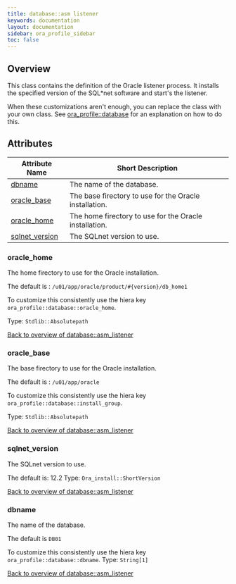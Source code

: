 ```yaml
---
title: database::asm listener
keywords: documentation
layout: documentation
sidebar: ora_profile_sidebar
toc: false
---
```

## Overview

This class contains the definition of the Oracle listener process. It installs the specified version of the SQL*net software and start's the listener.

When these customizations aren't enough, you can replace the class with your own class. See [ora_profile::database](./database.html) for an explanation on how to do this.





## Attributes



Attribute Name                                           | Short Description                                      |
-------------------------------------------------------- | ------------------------------------------------------ |
[dbname](#database::asm_listener_dbname)                 | The name of the database.                              |
[oracle_base](#database::asm_listener_oracle_base)       | The base firectory to use for the Oracle installation. |
[oracle_home](#database::asm_listener_oracle_home)       | The home firectory to use for the Oracle installation. |
[sqlnet_version](#database::asm_listener_sqlnet_version) | The SQLnet version to use.                             |




### oracle_home<a name='database::asm_listener_oracle_home'>

The home firectory to use for the Oracle installation.

The default is : `/u01/app/oracle/product/#{version}/db_home1`

To customize this consistently use the hiera key `ora_profile::database::oracle_home`.


Type: `Stdlib::Absolutepath`


[Back to overview of database::asm_listener](#attributes)

### oracle_base<a name='database::asm_listener_oracle_base'>

The base firectory to use for the Oracle installation.

The default is : `/u01/app/oracle`

To customize this consistently use the hiera key `ora_profile::database::install_group`.


Type: `Stdlib::Absolutepath`


[Back to overview of database::asm_listener](#attributes)

### sqlnet_version<a name='database::asm_listener_sqlnet_version'>

The SQLnet version to use.

The default is: 12.2
Type: `Ora_install::ShortVersion`


[Back to overview of database::asm_listener](#attributes)

### dbname<a name='database::asm_listener_dbname'>

The name of the database.

The default is `DB01`

To customize this consistently use the hiera key `ora_profile::database::dbname`.
Type: `String[1]`


[Back to overview of database::asm_listener](#attributes)
